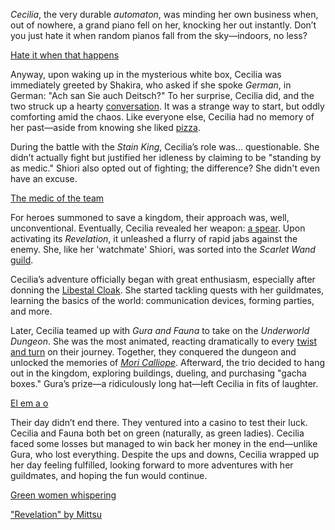 <!-- title: Cecilia Immergreen -->
<!-- status: Alive -->

_Cecilia_, the very durable _automaton_, was minding her own business when, out of nowhere, a grand piano fell on her, knocking her out instantly. Don’t you just hate it when random pianos fall from the sky—indoors, no less?

[Hate it when that happens](#embed:https://www.youtube.com/live/SAdndMvNK98?feature=shared&t=435)

Anyway, upon waking up in the mysterious white box, Cecilia was immediately greeted by Shakira, who asked if she spoke _German_, in German: "Ach san Sie auch Deitsch?" To her surprise, Cecilia did, and the two struck up a hearty [conversation](https://www.youtube.com/live/SAdndMvNK98?feature=shared&t=781). It was a strange way to start, but oddly comforting amid the chaos. Like everyone else, Cecilia had no memory of her past—aside from knowing she liked [pizza](https://www.youtube.com/live/SAdndMvNK98?feature=shared&t=1090).

During the battle with the _Stain King_, Cecilia’s role was... questionable. She didn’t actually fight but justified her idleness by claiming to be "standing by as medic." Shiori also opted out of fighting; the difference? She didn't even have an excuse.

[The medic of the team](#embed:https://www.youtube.com/live/SAdndMvNK98?t=2950)

For heroes summoned to save a kingdom, their approach was, well, unconventional. Eventually, Cecilia revealed her weapon: [a spear](https://www.youtube.com/live/SAdndMvNK98?feature=shared&t=3060). Upon activating its _Revelation_, it unleashed a flurry of rapid jabs against the enemy. She, like her 'watchmate' Shiori, was sorted into the _Scarlet Wand_ [guild](https://www.youtube.com/live/KSaC99K4IF8?feature=shared&t=3347).

Cecilia’s adventure officially began with great enthusiasm, especially after donning the [Libestal Cloak](https://www.youtube.com/live/SAdndMvNK98?feature=shared&t=3483). She started tackling quests with her guildmates, learning the basics of the world: communication devices, forming parties, and more.

Later, Cecilia teamed up with _Gura and Fauna_ to take on the _Underworld Dungeon_. She was the most animated, reacting dramatically to every [twist and turn](https://www.youtube.com/live/SAdndMvNK98?feature=shared&t=8277) on their journey. Together, they conquered the dungeon and unlocked the memories of _[Mori Calliope](https://www.youtube.com/live/SAdndMvNK98?feature=shared&t=9328)_. Afterward, the trio decided to hang out in the kingdom, exploring buildings, dueling, and purchasing "gacha boxes." Gura’s prize—a ridiculously long hat—left Cecilia in fits of laughter.

[El em a o](#embed:https://www.youtube.com/live/SAdndMvNK98?feature=shared&t=10126)

Their day didn’t end there. They ventured into a casino to test their luck. Cecilia and Fauna both bet on green (naturally, as green ladies). Cecilia faced some losses but managed to win back her money in the end—unlike Gura, who lost everything. Despite the ups and downs, Cecilia wrapped up her day feeling fulfilled, looking forward to more adventures with her guildmates, and hoping the fun would continue.

[Green women whispering](#embed:https://www.youtube.com/live/SAdndMvNK98?t=12161)

["Revelation" by Mittsu](https://x.com/MittsumiA/status/1902371897985397070)
